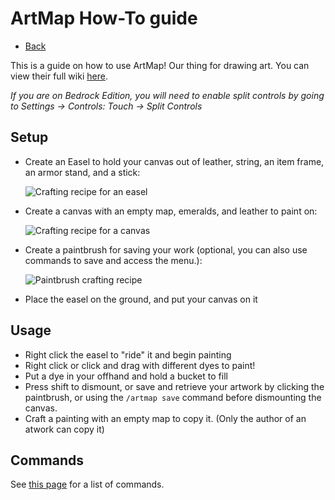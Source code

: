 # ArtMap How-To guide
- [Back](/kraftersrealm)

This is a guide on how to use ArtMap! Our thing for drawing art. You can view their full wiki [here](https://gitlab.com/BlockStack/ArtMap/-/wikis/).

*If you are on Bedrock Edition, you will need to enable split controls by going to Settings → Controls: Touch → Split Controls*

## Setup
* Create an Easel to hold your canvas out of leather, string, an item frame, an armor stand, and a stick:
  
  ![Crafting recipe for an easel](https://gitlab.com/BlockStack/ArtMap/-/wikis/uploads/61d257d1e93a1b8d7eb637cde35ba44a/image.png)
  
* Create a canvas with an empty map, emeralds, and leather to paint on:
  
  ![Crafting recipe for a canvas](https://gitlab.com/BlockStack/ArtMap/-/wikis/uploads/01f489465cb33ad218567dfc6f22249b/image.png)
  
* Create a paintbrush for saving your work (optional, you can also use commands to save and access the menu.):
  
  ![Paintbrush crafting recipe](https://gitlab.com/BlockStack/ArtMap/-/wikis/uploads/e25129f2d0fce5cea6557d584ad8d16b/image.png)

* Place the easel on the ground, and put your canvas on it

## Usage
* Right click the easel to "ride" it and begin painting
* Right click or click and drag with different dyes to paint!
* Put a dye in your offhand and hold a bucket to fill
* Press shift to dismount, or save and retrieve your artwork by clicking the paintbrush, or using the `/artmap save` command before dismounting the canvas.
* Craft a painting with an empty map to copy it. (Only the author of an atwork can copy it)

## Commands
See [this page](https://gitlab.com/BlockStack/ArtMap/-/wikis/Commands#artmap-commands) for a list of commands.
